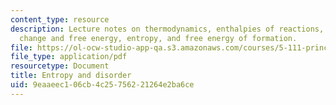 ```yaml
---
content_type: resource
description: Lecture notes on thermodynamics, enthalpies of reactions, spontaneous
  change and free energy, entropy, and free energy of formation.
file: https://ol-ocw-studio-app-qa.s3.amazonaws.com/courses/5-111-principles-of-chemical-science-fall-2008/9eaaeec106cb4c25756221264e2ba6ce_lecnotes17.pdf
file_type: application/pdf
resourcetype: Document
title: Entropy and disorder
uid: 9eaaeec1-06cb-4c25-7562-21264e2ba6ce
---
```

